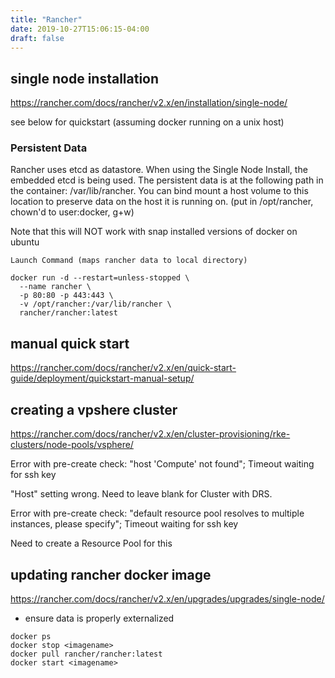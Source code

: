 ```yaml
---
title: "Rancher"
date: 2019-10-27T15:06:15-04:00
draft: false
---
```


## single node installation

https://rancher.com/docs/rancher/v2.x/en/installation/single-node/

see below for quickstart (assuming docker running on a unix host)

### Persistent Data

Rancher uses etcd as datastore. When using the Single Node Install, the embedded etcd is being used. The persistent data is at the following path in the container: /var/lib/rancher. You can bind mount a host volume to this location to preserve data on the host it is running on.
(put in /opt/rancher, chown'd to user:docker, g+w)

Note that this will NOT work with snap installed versions of docker on ubuntu

```
Launch Command (maps rancher data to local directory)

docker run -d --restart=unless-stopped \
  --name rancher \
  -p 80:80 -p 443:443 \
  -v /opt/rancher:/var/lib/rancher \
  rancher/rancher:latest
```

## manual quick start

https://rancher.com/docs/rancher/v2.x/en/quick-start-guide/deployment/quickstart-manual-setup/

## creating a vpshere cluster

https://rancher.com/docs/rancher/v2.x/en/cluster-provisioning/rke-clusters/node-pools/vsphere/


Error with pre-create check: "host 'Compute' not found"; Timeout waiting for ssh key

"Host" setting wrong. Need to leave blank for Cluster with DRS.

Error with pre-create check: "default resource pool resolves to multiple instances, please specify"; Timeout waiting for ssh key

Need to create a Resource Pool for this

## updating rancher docker image

https://rancher.com/docs/rancher/v2.x/en/upgrades/upgrades/single-node/

- ensure data is properly externalized

```
docker ps 
docker stop <imagename>
docker pull rancher/rancher:latest
docker start <imagename>
```
